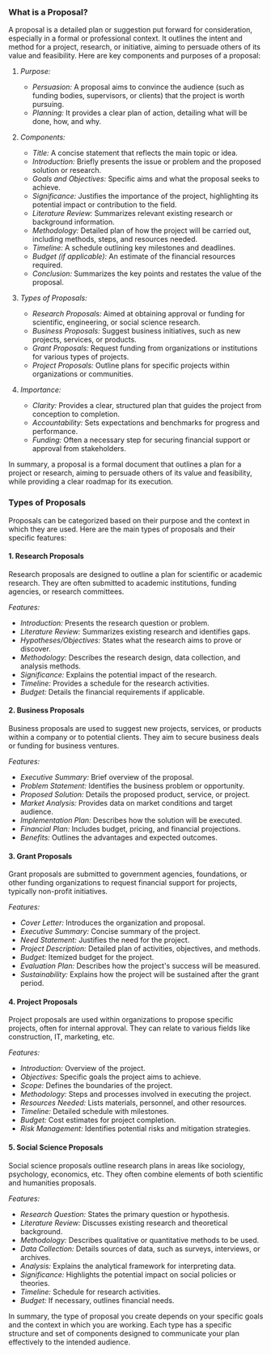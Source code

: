 ### What is a Proposal?

A proposal is a detailed plan or suggestion put forward for consideration, especially in a formal or professional context. It outlines the intent and method for a project, research, or initiative, aiming to persuade others of its value and feasibility. Here are key components and purposes of a proposal:

1. *Purpose:*
   - *Persuasion:* A proposal aims to convince the audience (such as funding bodies, supervisors, or clients) that the project is worth pursuing.
   - *Planning:* It provides a clear plan of action, detailing what will be done, how, and why.

2. *Components:*
   - *Title:* A concise statement that reflects the main topic or idea.
   - *Introduction:* Briefly presents the issue or problem and the proposed solution or research.
   - *Goals and Objectives:* Specific aims and what the proposal seeks to achieve.
   - *Significance:* Justifies the importance of the project, highlighting its potential impact or contribution to the field.
   - *Literature Review:* Summarizes relevant existing research or background information.
   - *Methodology:* Detailed plan of how the project will be carried out, including methods, steps, and resources needed.
   - *Timeline:* A schedule outlining key milestones and deadlines.
   - *Budget (if applicable):* An estimate of the financial resources required.
   - *Conclusion:* Summarizes the key points and restates the value of the proposal.

3. *Types of Proposals:*
   - *Research Proposals:* Aimed at obtaining approval or funding for scientific, engineering, or social science research.
   - *Business Proposals:* Suggest business initiatives, such as new projects, services, or products.
   - *Grant Proposals:* Request funding from organizations or institutions for various types of projects.
   - *Project Proposals:* Outline plans for specific projects within organizations or communities.

4. *Importance:*
   - *Clarity:* Provides a clear, structured plan that guides the project from conception to completion.
   - *Accountability:* Sets expectations and benchmarks for progress and performance.
   - *Funding:* Often a necessary step for securing financial support or approval from stakeholders.

In summary, a proposal is a formal document that outlines a plan for a project or research, aiming to persuade others of its value and feasibility, while providing a clear roadmap for its execution.










### Types of Proposals

Proposals can be categorized based on their purpose and the context in which they are used. Here are the main types of proposals and their specific features:

#### 1. Research Proposals
Research proposals are designed to outline a plan for scientific or academic research. They are often submitted to academic institutions, funding agencies, or research committees. 

*Features:*
- *Introduction:* Presents the research question or problem.
- *Literature Review:* Summarizes existing research and identifies gaps.
- *Hypotheses/Objectives:* States what the research aims to prove or discover.
- *Methodology:* Describes the research design, data collection, and analysis methods.
- *Significance:* Explains the potential impact of the research.
- *Timeline:* Provides a schedule for the research activities.
- *Budget:* Details the financial requirements if applicable.

#### 2. Business Proposals
Business proposals are used to suggest new projects, services, or products within a company or to potential clients. They aim to secure business deals or funding for business ventures.

*Features:*
- *Executive Summary:* Brief overview of the proposal.
- *Problem Statement:* Identifies the business problem or opportunity.
- *Proposed Solution:* Details the proposed product, service, or project.
- *Market Analysis:* Provides data on market conditions and target audience.
- *Implementation Plan:* Describes how the solution will be executed.
- *Financial Plan:* Includes budget, pricing, and financial projections.
- *Benefits:* Outlines the advantages and expected outcomes.

#### 3. Grant Proposals
Grant proposals are submitted to government agencies, foundations, or other funding organizations to request financial support for projects, typically non-profit initiatives.

*Features:*
- *Cover Letter:* Introduces the organization and proposal.
- *Executive Summary:* Concise summary of the project.
- *Need Statement:* Justifies the need for the project.
- *Project Description:* Detailed plan of activities, objectives, and methods.
- *Budget:* Itemized budget for the project.
- *Evaluation Plan:* Describes how the project's success will be measured.
- *Sustainability:* Explains how the project will be sustained after the grant period.

#### 4. Project Proposals
Project proposals are used within organizations to propose specific projects, often for internal approval. They can relate to various fields like construction, IT, marketing, etc.

*Features:*
- *Introduction:* Overview of the project.
- *Objectives:* Specific goals the project aims to achieve.
- *Scope:* Defines the boundaries of the project.
- *Methodology:* Steps and processes involved in executing the project.
- *Resources Needed:* Lists materials, personnel, and other resources.
- *Timeline:* Detailed schedule with milestones.
- *Budget:* Cost estimates for project completion.
- *Risk Management:* Identifies potential risks and mitigation strategies.

#### 5. Social Science Proposals
Social science proposals outline research plans in areas like sociology, psychology, economics, etc. They often combine elements of both scientific and humanities proposals.

*Features:*
- *Research Question:* States the primary question or hypothesis.
- *Literature Review:* Discusses existing research and theoretical background.
- *Methodology:* Describes qualitative or quantitative methods to be used.
- *Data Collection:* Details sources of data, such as surveys, interviews, or archives.
- *Analysis:* Explains the analytical framework for interpreting data.
- *Significance:* Highlights the potential impact on social policies or theories.
- *Timeline:* Schedule for research activities.
- *Budget:* If necessary, outlines financial needs.

In summary, the type of proposal you create depends on your specific goals and the context in which you are working. Each type has a specific structure and set of components designed to communicate your plan effectively to the intended audience.
